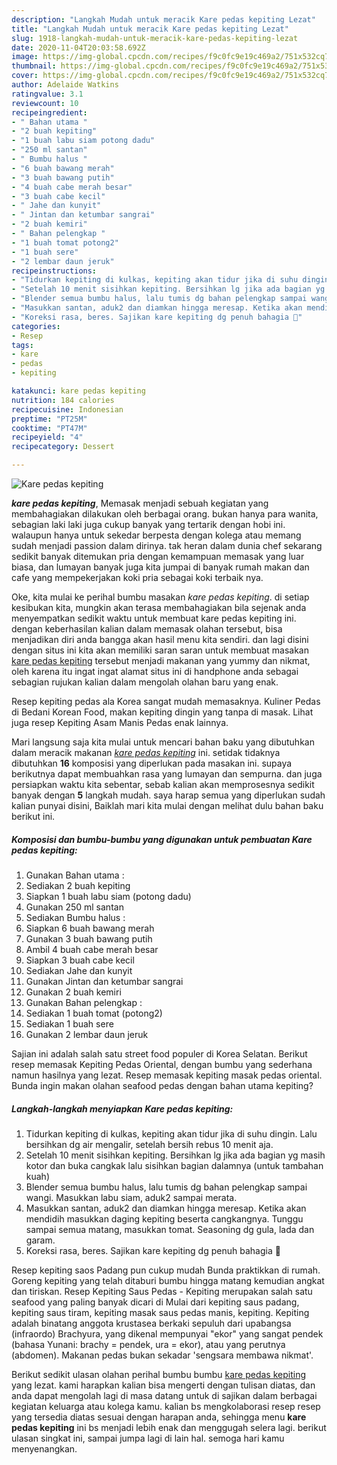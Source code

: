 ```yaml
---
description: "Langkah Mudah untuk meracik Kare pedas kepiting Lezat"
title: "Langkah Mudah untuk meracik Kare pedas kepiting Lezat"
slug: 1918-langkah-mudah-untuk-meracik-kare-pedas-kepiting-lezat
date: 2020-11-04T20:03:58.692Z
image: https://img-global.cpcdn.com/recipes/f9c0fc9e19c469a2/751x532cq70/kare-pedas-kepiting-foto-resep-utama.jpg
thumbnail: https://img-global.cpcdn.com/recipes/f9c0fc9e19c469a2/751x532cq70/kare-pedas-kepiting-foto-resep-utama.jpg
cover: https://img-global.cpcdn.com/recipes/f9c0fc9e19c469a2/751x532cq70/kare-pedas-kepiting-foto-resep-utama.jpg
author: Adelaide Watkins
ratingvalue: 3.1
reviewcount: 10
recipeingredient:
- " Bahan utama "
- "2 buah kepiting"
- "1 buah labu siam potong dadu"
- "250 ml santan"
- " Bumbu halus "
- "6 buah bawang merah"
- "3 buah bawang putih"
- "4 buah cabe merah besar"
- "3 buah cabe kecil"
- " Jahe dan kunyit"
- " Jintan dan ketumbar sangrai"
- "2 buah kemiri"
- " Bahan pelengkap "
- "1 buah tomat potong2"
- "1 buah sere"
- "2 lembar daun jeruk"
recipeinstructions:
- "Tidurkan kepiting di kulkas, kepiting akan tidur jika di suhu dingin. Lalu bersihkan dg air mengalir, setelah bersih rebus 10 menit aja."
- "Setelah 10 menit sisihkan kepiting. Bersihkan lg jika ada bagian yg masih kotor dan buka cangkak lalu sisihkan bagian dalamnya (untuk tambahan kuah)"
- "Blender semua bumbu halus, lalu tumis dg bahan pelengkap sampai wangi. Masukkan labu siam, aduk2 sampai merata."
- "Masukkan santan, aduk2 dan diamkan hingga meresap. Ketika akan mendidih masukkan daging kepiting beserta cangkangnya. Tunggu sampai semua matang, masukkan tomat. Seasoning dg gula, lada dan garam."
- "Koreksi rasa, beres. Sajikan kare kepiting dg penuh bahagia 🥰"
categories:
- Resep
tags:
- kare
- pedas
- kepiting

katakunci: kare pedas kepiting 
nutrition: 184 calories
recipecuisine: Indonesian
preptime: "PT25M"
cooktime: "PT47M"
recipeyield: "4"
recipecategory: Dessert

---
```



![Kare pedas kepiting](https://img-global.cpcdn.com/recipes/f9c0fc9e19c469a2/751x532cq70/kare-pedas-kepiting-foto-resep-utama.jpg)

<b><i>kare pedas kepiting</i></b>, Memasak menjadi sebuah kegiatan yang membahagiakan dilakukan oleh berbagai orang. bukan hanya para wanita, sebagian laki laki juga cukup banyak yang tertarik dengan hobi ini. walaupun hanya untuk sekedar berpesta dengan kolega atau memang sudah menjadi passion dalam dirinya. tak heran dalam dunia chef sekarang sedikit banyak ditemukan pria dengan kemampuan memasak yang luar biasa, dan lumayan banyak juga kita jumpai di banyak rumah makan dan cafe yang mempekerjakan koki pria sebagai koki terbaik nya.

Oke, kita mulai ke perihal bumbu masakan <i>kare pedas kepiting</i>. di setiap kesibukan kita, mungkin akan terasa membahagiakan bila sejenak anda menyempatkan sedikit waktu untuk membuat kare pedas kepiting ini. dengan keberhasilan kalian dalam memasak olahan tersebut, bisa menjadikan diri anda bangga akan hasil menu kita sendiri. dan lagi disini dengan situs ini kita akan memiliki saran saran untuk membuat masakan <u>kare pedas kepiting</u> tersebut menjadi makanan yang yummy dan nikmat, oleh karena itu ingat ingat alamat situs ini di handphone anda sebagai sebagian rujukan kalian dalam mengolah olahan baru yang enak.

Resep kepiting pedas ala Korea sangat mudah memasaknya. Kuliner Pedas di Bedani Korean Food, makan kepiting dingin yang tanpa di masak. Lihat juga resep Kepiting Asam Manis Pedas enak lainnya.


Mari langsung saja kita mulai untuk mencari bahan baku yang dibutuhkan dalam meracik makanan <u><i>kare pedas kepiting</i></u> ini. setidak tidaknya dibutuhkan <b>16</b> komposisi yang diperlukan pada masakan ini. supaya berikutnya dapat membuahkan rasa yang lumayan dan sempurna. dan juga persiapkan waktu kita sebentar, sebab kalian akan memprosesnya sedikit banyak dengan <b>5</b> langkah mudah. saya harap semua yang diperlukan sudah kalian punyai disini, Baiklah mari kita mulai dengan melihat dulu bahan baku berikut ini.

<!--inarticleads1-->

##### Komposisi dan bumbu-bumbu yang digunakan untuk pembuatan Kare pedas kepiting:

1. Gunakan  Bahan utama :
1. Sediakan 2 buah kepiting
1. Siapkan 1 buah labu siam (potong dadu)
1. Gunakan 250 ml santan
1. Sediakan  Bumbu halus :
1. Siapkan 6 buah bawang merah
1. Gunakan 3 buah bawang putih
1. Ambil 4 buah cabe merah besar
1. Siapkan 3 buah cabe kecil
1. Sediakan  Jahe dan kunyit
1. Gunakan  Jintan dan ketumbar sangrai
1. Gunakan 2 buah kemiri
1. Gunakan  Bahan pelengkap :
1. Sediakan 1 buah tomat (potong2)
1. Sediakan 1 buah sere
1. Gunakan 2 lembar daun jeruk


Sajian ini adalah salah satu street food populer di Korea Selatan. Berikut resep memasak Kepiting Pedas Oriental, dengan bumbu yang sederhana namun hasilnya yang lezat. Resep memasak kepiting masak pedas oriental. Bunda ingin makan olahan seafood pedas dengan bahan utama kepiting? 

<!--inarticleads2-->

##### Langkah-langkah menyiapkan Kare pedas kepiting:

1. Tidurkan kepiting di kulkas, kepiting akan tidur jika di suhu dingin. Lalu bersihkan dg air mengalir, setelah bersih rebus 10 menit aja.
1. Setelah 10 menit sisihkan kepiting. Bersihkan lg jika ada bagian yg masih kotor dan buka cangkak lalu sisihkan bagian dalamnya (untuk tambahan kuah)
1. Blender semua bumbu halus, lalu tumis dg bahan pelengkap sampai wangi. Masukkan labu siam, aduk2 sampai merata.
1. Masukkan santan, aduk2 dan diamkan hingga meresap. Ketika akan mendidih masukkan daging kepiting beserta cangkangnya. Tunggu sampai semua matang, masukkan tomat. Seasoning dg gula, lada dan garam.
1. Koreksi rasa, beres. Sajikan kare kepiting dg penuh bahagia 🥰


Resep kepiting saos Padang pun cukup mudah Bunda praktikkan di rumah. Goreng kepiting yang telah ditaburi bumbu hingga matang kemudian angkat dan tiriskan. Resep Kepiting Saus Pedas - Kepiting merupakan salah satu seafood yang paling banyak dicari di Mulai dari kepiting saus padang, kepiting saus tiram, kepiting masak saus pedas manis, kepiting. Kepiting adalah binatang anggota krustasea berkaki sepuluh dari upabangsa (infraordo) Brachyura, yang dikenal mempunyai &#34;ekor&#34; yang sangat pendek (bahasa Yunani: brachy = pendek, ura = ekor), atau yang perutnya (abdomen). Makanan pedas bukan sekadar &#39;sengsara membawa nikmat&#39;. 

Berikut sedikit ulasan olahan perihal bumbu bumbu <u>kare pedas kepiting</u> yang lezat. kami harapkan kalian bisa mengerti dengan tulisan diatas, dan anda dapat mengolah lagi di masa datang untuk di sajikan dalam berbagai kegiatan keluarga atau kolega kamu. kalian bs mengkolaborasi resep resep yang tersedia diatas sesuai dengan harapan anda, sehingga menu <b>kare pedas kepiting</b> ini bs menjadi lebih enak dan menggugah selera lagi. berikut ulasan singkat ini, sampai jumpa lagi di lain hal. semoga hari kamu menyenangkan.
